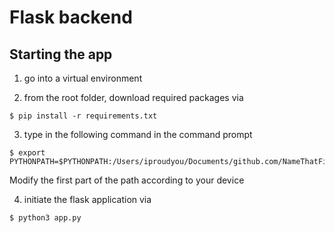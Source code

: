 <!-- @format -->

# Flask backend

## Starting the app

1. go into a virtual environment

2. from the root folder, download required packages via

```
$ pip install -r requirements.txt
```

3. type in the following command in the command prompt

```
$ export PYTHONPATH=$PYTHONPATH:/Users/iproudyou/Documents/github.com/NameThatFish
```

Modify the first part of the path according to your device

4. initiate the flask application via

```
$ python3 app.py
```
